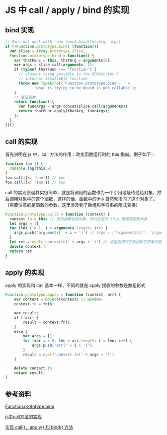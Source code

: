 # JS 中 call / apply / bind 的实现

## bind 实现

```js
// Does not work with `new funcA.bind(thisArg, args)`
if (!Function.prototype.bind) (function(){
  var slice = Array.prototype.slice;
  Function.prototype.bind = function() {
    var thatFunc = this, thatArg = arguments[0];
    var args = slice.call(arguments, 1);
    if (typeof thatFunc !== 'function') {
      // closest thing possible to the ECMAScript 5
      // internal IsCallable function
      throw new TypeError('Function.prototype.bind - ' +
             'what is trying to be bound is not callable');
    }
    // 匿名函数
    return function(){
      var funcArgs = args.concat(slice.call(arguments))
      return thatFunc.apply(thatArg, funcArgs);
    };
  };
})()
```

## call 的实现

首先说明在 js 中，call 方法的作用：改变函数运行时的 this 指向。例子如下：

```js
function foo () {
  console.log(this.x)
}
foo.call({x: 'one'}) // one
foo.call({x: 'two'}) // two
```

call 的实现原理其实很简单，就是将调用的函数作为一个引用地址传递给对象，然后调用对象中的这个函数，这样的话，函数中的this 自然就指向了这个对象了。（需要注意的是函数的参数，这里涉及到了数组和字符串的隐式变换）

```js
Function.prototype.call2 = function (context) {
  context.fn = this // 因为函数也是对象，所以这里的 this 就是指函数本身
  let args = []
  for (let i = 1; i < arguments.length; i++) {
    args.push('arguments[' + i + ']') // args = ['arguments[1]', 'arguments[2]', 'arguments[3]', ...]
  }
  let ret = eval('contextfn(' + args + ')') // 这里面用到了数组和字符串的隐式转换, '(' + ['a', 'b' + ')' = '(a, b)'
  delete context.fn
  return ret
}
```

## apply 的实现

apply 的实现和 call 基本一样，不同的就是 apply 接收的参数是数组形式

```js
Function.prototype.apply = function (context, arr) {
    var context = Object(context) || window;
    context.fn = this;

    var result;
    if (!arr) {
        result = context.fn();
    }
    else {
        var args = [];
        for (var i = 0, len = arr.length; i < len; i++) {
            args.push('arr[' + i + ']');
        }
        result = eval('context.fn(' + args + ')')
    }

    delete context.fn
    return result;
}
```

## 参考资料

[Function.prototype.bind](https://developer.mozilla.org/zh-CN/docs/Web/JavaScript/Reference/Global_Objects/Function/bind)

[js中call方法的实现](https://segmentfault.com/q/1010000009688328)

[实现 call()、apply() 和 bind() 方法](https://juejin.im/post/5cb3f7006fb9a068ac3df2c9)
